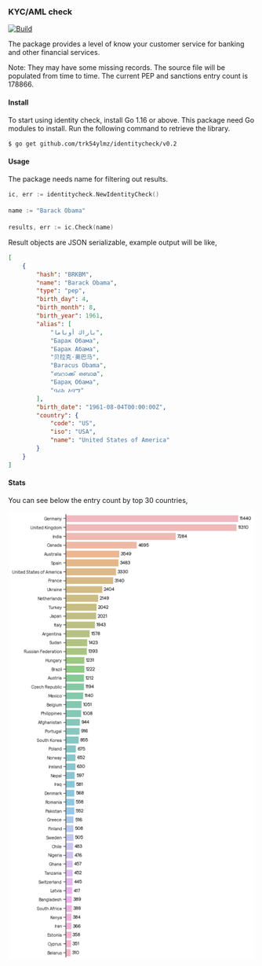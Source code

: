 ### KYC/AML check

[![Build](https://github.com/trK54Ylmz/identitycheck/actions/workflows/base.yml/badge.svg)](https://github.com/trK54Ylmz/identitycheck/actions/workflows/base.yml)

The package provides a level of know your customer service for banking and other financial services.

Note: They may have some missing records. The source file will be populated from time to time. The current PEP and sanctions entry count is 178866.

#### Install

To start using identity check, install Go 1.16 or above. This package need Go modules to install. Run the following command to retrieve the library.

```bash
$ go get github.com/trk54ylmz/identitycheck/v0.2
```

#### Usage

The package needs name for filtering out results.

```go
ic, err := identitycheck.NewIdentityCheck()

name := "Barack Obama"

results, err := ic.Check(name)
```

Result objects are JSON serializable, example output will be like,

```json
[
    {
        "hash": "BRKBM",
        "name": "Barack Obama",
        "type": "pep",
        "birth_day": 4,
        "birth_month": 8,
        "birth_year": 1961,
        "alias": [
            "باراك أوباما",
            "Барак Обама",
            "Барак Абама",
            "贝拉克·奥巴马",
            "Baracus Obama",
            "ബറാക്ക് ഒബാമ",
            "Барақ Обама",
            "ባራክ ኦባማ"
        ],
        "birth_date": "1961-08-04T00:00:00Z",
        "country": {
            "code": "US",
            "iso": "USA",
            "name": "United States of America"
        }
    }
]
```

#### Stats

You can see below the entry count by top 30 countries,

<p align="center">
    <img src="https://github.com/trK54Ylmz/identitycheck/blob/develop/country-stat.png?raw=true" width="500">
</p>
